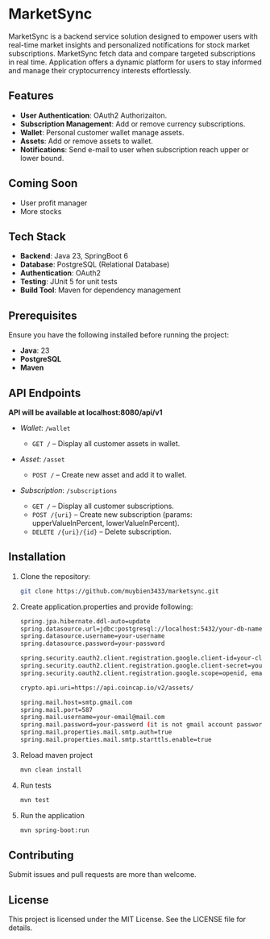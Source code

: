 # MarketSync

MarketSync is a backend service solution designed to empower users with real-time market insights
and personalized notifications for stock market subscriptions. MarketSync fetch data and compare
targeted subscriptions in real time. Application offers a dynamic platform for users to stay
informed and manage their cryptocurrency interests effortlessly.

## Features

- **User Authentication**: OAuth2 Authorizaiton.
- **Subscription Management**: Add or remove currency subscriptions.
- **Wallet**: Personal customer wallet manage assets.
- **Assets**: Add or remove assets to wallet.
- **Notifications**: Send e-mail to user when subscription reach upper or lower bound.

## Coming Soon
- User profit manager
- More stocks

## Tech Stack

- **Backend**: Java 23, SpringBoot 6
- **Database**: PostgreSQL (Relational Database)
- **Authentication**: OAuth2
- **Testing**: JUnit 5 for unit tests
- **Build Tool**: Maven for dependency management

## Prerequisites

Ensure you have the following installed before running the project:

- **Java**: 23
- **PostgreSQL**
- **Maven**

## API Endpoints

**API will be available at localhost:8080/api/v1**

- *Wallet*: `/wallet`
    - `GET /` – Display all customer assets in wallet.

- *Asset*: `/asset`
    - `POST /` – Create new asset and add it to wallet.

- *Subscription*: `/subscriptions`
    - `GET /` – Display all customer subscriptions.
    - `POST /{uri}` – Create new subscription (params: upperValueInPercent, lowerValueInPercent).
    - `DELETE /{uri}/{id}` – Delete subscription.

## Installation

1. Clone the repository:
   ```bash
   git clone https://github.com/muybien3433/marketsync.git
   ```
3. Create application.properties and provide following:
   ```bash
   spring.jpa.hibernate.ddl-auto=update
   spring.datasource.url=jdbc:postgresql://localhost:5432/your-db-name
   spring.datasource.username=your-username
   spring.datasource.password=your-password

   spring.security.oauth2.client.registration.google.client-id=your-client-id
   spring.security.oauth2.client.registration.google.client-secret=your-client-secret
   spring.security.oauth2.client.registration.google.scope=openid, email, profile

   crypto.api.uri=https://api.coincap.io/v2/assets/

   spring.mail.host=smtp.gmail.com
   spring.mail.port=587
   spring.mail.username=your-email@mail.com
   spring.mail.password=your-password (it is not gmail account password)
   spring.mail.properties.mail.smtp.auth=true
   spring.mail.properties.mail.smtp.starttls.enable=true 
   ```
4. Reload maven project
   ```bash
   mvn clean install
   ```
5. Run tests
   ```bash
   mvn test
   ```
6. Run the application
   ```bash
   mvn spring-boot:run
   ```

## Contributing
Submit issues and pull requests are more than welcome.

## License
This project is licensed under the MIT License. See the LICENSE file for details.

